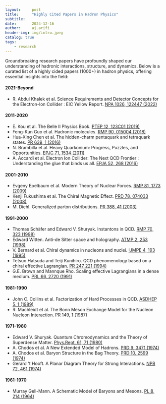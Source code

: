 ```yaml
---
layout:     post
title:      "Highly Cited Papers in Hadron Physics"
subtitle:   
date:       2024-12-16
author:     aj.arifi
header-img: img/intro.jpeg
catalog: true
tags:
    - research
---
```



Groundbreaking research papers have profoundly shaped our understanding of hadronic interactions, structure, and dynamics. 
Below is a curated list of a highly cided papers (1000+) in hadron physics, offering essential insights into the field:

#### 2021-Beyond
- R. Abdul Khalek et al. Science Requirements and Detector Concepts for the Electron-Ion Collider : EIC Yellow Report. [NPA 1026, 122447 (2022)](https://doi.org/10.1016/j.nuclphysa.2022.122447)

#### 2011-2020
- E. Kou et al. The Belle II Physics Book. [PTEP 12, 123C01 (2019)](https://doi.org/10.1093/ptep/ptz106)
- Feng-Kun Guo et al. Hadronic molecules. [RMP 90, 015004 (2018)](https://doi.org/10.1103/RevModPhys.90.015004)
- Hua-Xing Chen et al. The hidden-charm pentaquark and tetraquark states. [PR 639, 1 (2016)](https://doi.org/10.1016/j.physrep.2016.05.004)
- N. Brambilla et al. Heavy Quarkonium: Progress, Puzzles, and Opportunities. [EPJC 71, 1534 (2011)](https://doi.org/10.1140/epjc/s10052-010-1534-9)
- A. Accardi et al. Electron Ion Collider: The Next QCD Frontier : Understanding the glue that binds us all. [EPJA 52, 268 (2016)](https://doi.org/10.1140/epja/i2016-16268-9)

#### 2001-2010
- Evgeny Epelbaum et al. Modern Theory of Nuclear Forces. [RMP 81, 1773 (2009)](https://doi.org/10.1103/RevModPhys.81.1773)
- Kenji Fukushima et al. The Chiral Magnetic Effect. [PRD 78, 074033 (2008)](https://doi.org/10.1103/PhysRevD.78.074033)
- M. Diehl. Generalized parton distributions. [PR 388, 41 (2003)](https://doi.org/10.1016/j.physrep.2003.08.002)

#### 1991-2000
- Thomas Schäfer and Edward V. Shuryak. Instantons in QCD. [RMP 70, 323 (1998)](https://doi.org/10.1103/RevModPhys.70.323)
- Edward Witten. Anti-de Sitter space and holography. [ATMP 2, 253 (1998)](https://doi.org/10.4310/ATMP.1998.v2.n2.a2)
- V. Bernard et al. Chiral dynamics in nucleons and nuclei. [IJMPE 4, 193 (1995)](https://doi.org/10.1142/S0218301395000092)
- Tetsuo Hatsuda and Teiji Kunihiro. QCD phenomenology based on a chiral effective Lagrangian. [PR 247 221 (1994)](https://doi.org/10.1016/0370-1573(94)90022-1)
- G.E. Brown and Mannque Rho. Scaling effective Lagrangians in a dense medium. [PRL 66, 2720 (1991)](https://doi.org/10.1103/PhysRevLett.66.2720)

#### 1981-1990
- John C. Collins et al. Factorization of Hard Processes in QCD. [ASDHEP 5, 1 (1989)](https://doi.org10.1142/9789814503266_0001)
- R. Machleidt et al. The Bonn Meson Exchange Model for the Nucleon Nucleon Interaction. [PR 149, 1 (1987)](https://doi.org/10.1016/S0370-1573(87)80002-9)

#### 1971-1980
- Edward V. Shuryak. Quantum Chromodynamics and the Theory of Superdense Matter. [Phys.Rept. 61, 71 (1980)](10.1016/0370-1573(80)90105-2)
- A. Chodos et al. A New Extended Model of Hadrons. [PRD 9, 3471 (1974)](https://doi.org/10.1103/PhysRevD.9.3471)
- A. Chodos et al. Baryon Structure in the Bag Theory. [PRD 10, 2599 (1974)](https://doi.org/10.1103/PhysRevD.10.2599)
- Gerard 't Hooft. A Planar Diagram Theory for Strong Interactions. [NPB 72, 461 (1974)](https://doi.org/10.1016/0550-3213(74)90154-0)

#### 1961-1970
- Murray Gell-Mann. A Schematic Model of Baryons and Mesons. [PL 8, 214 (1964)](https://doi.org/10.1016/S0031-9163(64)92001-3)


